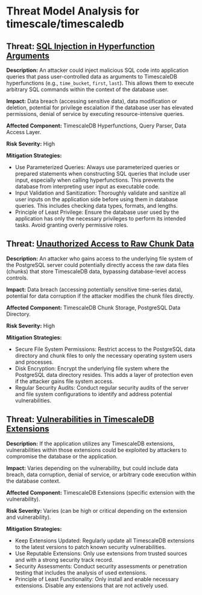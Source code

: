 # Threat Model Analysis for timescale/timescaledb

## Threat: [SQL Injection in Hyperfunction Arguments](./threats/sql_injection_in_hyperfunction_arguments.md)

**Description:** An attacker could inject malicious SQL code into application queries that pass user-controlled data as arguments to TimescaleDB hyperfunctions (e.g., `time_bucket`, `first`, `last`). This allows them to execute arbitrary SQL commands within the context of the database user.

**Impact:** Data breach (accessing sensitive data), data modification or deletion, potential for privilege escalation if the database user has elevated permissions, denial of service by executing resource-intensive queries.

**Affected Component:** TimescaleDB Hyperfunctions, Query Parser, Data Access Layer.

**Risk Severity:** High

**Mitigation Strategies:**
* Use Parameterized Queries: Always use parameterized queries or prepared statements when constructing SQL queries that include user input, especially when calling hyperfunctions. This prevents the database from interpreting user input as executable code.
* Input Validation and Sanitization: Thoroughly validate and sanitize all user inputs on the application side before using them in database queries. This includes checking data types, formats, and lengths.
* Principle of Least Privilege: Ensure the database user used by the application has only the necessary privileges to perform its intended tasks. Avoid granting overly permissive roles.

## Threat: [Unauthorized Access to Raw Chunk Data](./threats/unauthorized_access_to_raw_chunk_data.md)

**Description:** An attacker who gains access to the underlying file system of the PostgreSQL server could potentially directly access the raw data files (chunks) that store TimescaleDB data, bypassing database-level access controls.

**Impact:** Data breach (accessing potentially sensitive time-series data), potential for data corruption if the attacker modifies the chunk files directly.

**Affected Component:** TimescaleDB Chunk Storage, PostgreSQL Data Directory.

**Risk Severity:** High

**Mitigation Strategies:**
* Secure File System Permissions: Restrict access to the PostgreSQL data directory and chunk files to only the necessary operating system users and processes.
* Disk Encryption: Encrypt the underlying file system where the PostgreSQL data directory resides. This adds a layer of protection even if the attacker gains file system access.
* Regular Security Audits: Conduct regular security audits of the server and file system configurations to identify and address potential vulnerabilities.

## Threat: [Vulnerabilities in TimescaleDB Extensions](./threats/vulnerabilities_in_timescaledb_extensions.md)

**Description:** If the application utilizes any TimescaleDB extensions, vulnerabilities within those extensions could be exploited by attackers to compromise the database or the application.

**Impact:** Varies depending on the vulnerability, but could include data breach, data corruption, denial of service, or arbitrary code execution within the database context.

**Affected Component:** TimescaleDB Extensions (specific extension with the vulnerability).

**Risk Severity:** Varies (can be high or critical depending on the extension and vulnerability).

**Mitigation Strategies:**
* Keep Extensions Updated: Regularly update all TimescaleDB extensions to the latest versions to patch known security vulnerabilities.
* Use Reputable Extensions: Only use extensions from trusted sources and with a strong security track record.
* Security Assessments: Conduct security assessments or penetration testing that includes the analysis of used extensions.
* Principle of Least Functionality: Only install and enable necessary extensions. Disable any extensions that are not actively used.

